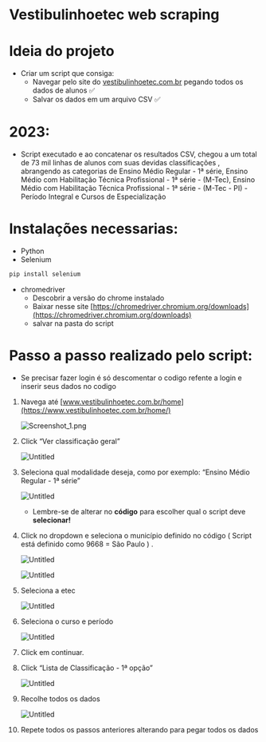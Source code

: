 # Vestibulinhoetec web scraping

# Ideia do projeto

- Criar um script que consiga:
    - Navegar pelo site do [vestibulinhoetec.com.br](http://vestibulinhoetec.com.br) pegando todos os dados de alunos ✅
    - Salvar os dados em um arquivo CSV ✅

# 2023:

- Script executado e ao concatenar os resultados CSV, chegou a um total de 73 mil linhas de alunos com suas devidas classificações , abrangendo as categorias de Ensino Médio Regular - 1ª série, Ensino Médio com Habilitação Técnica Profissional - 1ª série - (M-Tec), Ensino Médio com Habilitação Técnica Profissional - 1ª série - (M-Tec - PI) - Período Integral e Cursos de Especialização

# Instalações necessarias:

- Python
- Selenium

```jsx
pip install selenium
```

- chromedriver
    - Descobrir a versão do chrome instalado
    - Baixar nesse site [https://chromedriver.chromium.org/downloads](https://chromedriver.chromium.org/downloads)
    - salvar na pasta do script

# Passo a passo realizado pelo script:

- Se precisar fazer login é só descomentar o codigo refente a login e inserir seus dados no codigo
1. Navega até [www.vestibulinhoetec.com.br/home](https://www.vestibulinhoetec.com.br/home/)
    
    ![Screenshot_1.png](Vestibulinhoetec%20web%20scraping%20a6e23cad9c9845a08f1378c69e0411c3/Screenshot_1.png)
    
2. Click “Ver classificação geral”
    
    ![Untitled](Vestibulinhoetec%20web%20scraping%20a6e23cad9c9845a08f1378c69e0411c3/Untitled.png)
    
3. Seleciona qual modalidade deseja, como por exemplo: “Ensino Médio Regular - 1ª série”
    
    ![Untitled](Vestibulinhoetec%20web%20scraping%20a6e23cad9c9845a08f1378c69e0411c3/Untitled%201.png)
    
    - Lembre-se de alterar no **código** para escolher qual o script deve **selecionar!**
4. Click no dropdown e seleciona o município definido no código ( Script está definido como 9668 = São Paulo )   . 
    
    ![Untitled](Vestibulinhoetec%20web%20scraping%20a6e23cad9c9845a08f1378c69e0411c3/Untitled%202.png)
    
    ![Untitled](Vestibulinhoetec%20web%20scraping%20a6e23cad9c9845a08f1378c69e0411c3/Untitled%203.png)
    
5. Seleciona a etec
    
    ![Untitled](Vestibulinhoetec%20web%20scraping%20a6e23cad9c9845a08f1378c69e0411c3/Untitled%204.png)
    
6. Seleciona o curso e período
    
    ![Untitled](Vestibulinhoetec%20web%20scraping%20a6e23cad9c9845a08f1378c69e0411c3/Untitled%205.png)
    
7. Click em continuar.
8. Click “Lista de Classificação - 1ª opção”
    
    ![Untitled](Vestibulinhoetec%20web%20scraping%20a6e23cad9c9845a08f1378c69e0411c3/Untitled%206.png)
    
9. Recolhe todos os dados
    
    ![Untitled](Vestibulinhoetec%20web%20scraping%20a6e23cad9c9845a08f1378c69e0411c3/Untitled%207.png)
    
10. Repete todos os passos anteriores alterando para pegar todos os dados